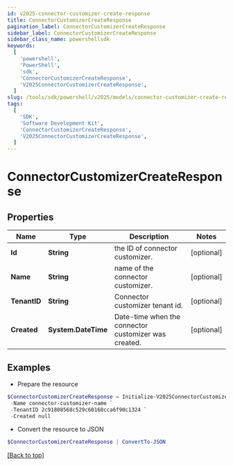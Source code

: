 ```yaml
---
id: v2025-connector-customizer-create-response
title: ConnectorCustomizerCreateResponse
pagination_label: ConnectorCustomizerCreateResponse
sidebar_label: ConnectorCustomizerCreateResponse
sidebar_class_name: powershellsdk
keywords:
  [
    'powershell',
    'PowerShell',
    'sdk',
    'ConnectorCustomizerCreateResponse',
    'V2025ConnectorCustomizerCreateResponse',
  ]
slug: /tools/sdk/powershell/v2025/models/connector-customizer-create-response
tags:
  [
    'SDK',
    'Software Development Kit',
    'ConnectorCustomizerCreateResponse',
    'V2025ConnectorCustomizerCreateResponse',
  ]
---
```


# ConnectorCustomizerCreateResponse

## Properties

| Name | Type | Description | Notes |
| --- | --- | --- | --- |
| **Id** | **String** | the ID of connector customizer. | [optional] |
| **Name** | **String** | name of the connector customizer. | [optional] |
| **TenantID** | **String** | Connector customizer tenant id. | [optional] |
| **Created** | **System.DateTime** | Date-time when the connector customizer was created. | [optional] |

## Examples

- Prepare the resource

```powershell
$ConnectorCustomizerCreateResponse = Initialize-V2025ConnectorCustomizerCreateResponse  -Id b07dc46a-1498-4de8-bfbb-259a68e70c8a `
 -Name connector-customizer-name `
 -TenantID 2c91808568c529c60168cca6f90c1324 `
 -Created null
```

- Convert the resource to JSON

```powershell
$ConnectorCustomizerCreateResponse | ConvertTo-JSON
```

[[Back to top]](#)
